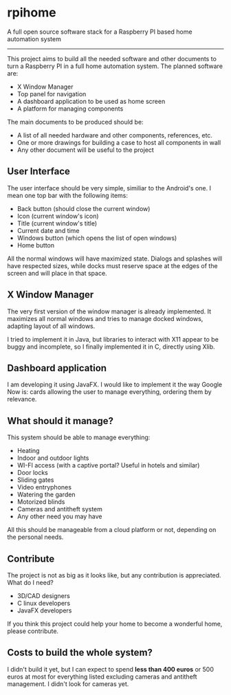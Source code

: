 # rpihome
A full open source software stack for a Raspberry PI based home automation system

---

This project aims to build all the needed software and other documents to turn a Raspberry PI in a full home automation system. The planned software are:

- X Window Manager
- Top panel for navigation
- A dashboard application to be used as home screen
- A platform for managing components

The main documents to be produced should be:

- A list of all needed hardware and other components, references, etc.
- One or more drawings for building a case to host all components in wall
- Any other document will be useful to the project

## User Interface

The user interface should be very simple, similiar to the Android's one. I mean one top bar with the following items:

- Back button (should close the current window)
- Icon (current window's icon)
- Title (current window's title)
- Current date and time
- Windows button (which opens the list of open windows)
- Home button

All the normal windows will have maximized state. Dialogs and splashes will have respected sizes, while docks must reserve space at the edges of the screen and will place in that space.

## X Window Manager

The very first version of the window manager is already implemented. It maximizes all normal windows and tries to manage docked windows, adapting layout of all windows.

I tried to implement it in Java, but libraries to interact with X11 appear to be buggy and incomplete, so I finally implemented it in C, directly using Xlib.

## Dashboard application

I am developing it using JavaFX. I would like to implement it the way Google Now is: cards allowing the user to manage everything, ordering them by relevance.

## What should it manage?

This system should be able to manage everything:

- Heating
- Indoor and outdoor lights
- WI-FI access (with a captive portal? Useful in hotels and similar)
- Door locks
- Sliding gates
- Video entryphones
- Watering the garden
- Motorized blinds
- Cameras and antitheft system
- Any other need you may have

All this should be manageable from a cloud platform or not, depending on the personal needs.

## Contribute

The project is not as big as it looks like, but any contribution is appreciated. What do I need?

- 3D/CAD designers
- C linux developers
- JavaFX developers

If you think this project could help your home to become a wonderful home, please contribute.

## Costs to build the whole system?

I didn't build it yet, but I can expect to spend **less than 400 euros** or 500 euros at most for everything listed excluding cameras and antitheft management. I didn't look for cameras yet.
